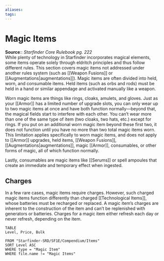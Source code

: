 ```yaml
---
aliases: 
tags: 
---
```


# Magic Items

**Source**:: _Starfinder Core Rulebook pg. 222_  
While plenty of technology in Starfinder incorporates magical elements, some items operate solely through eldritch principles and thus follow different rules. This section covers magic items not addressed under another rules system (such as [[Weapon Fusions]] or [[Augmentations|augmentations]]). Magic items are often divided into held, worn, and consumable items. Held items (such as orbs and rods) must be held in a hand or similar appendage and activated manually like a weapon.  
  
Worn magic items are things like rings, cloaks, amulets, and gloves. Just as your [[Armor]] has a limited number of upgrade slots, you can only wear up to two magic items at once and have both function normally—beyond that, the magical fields start to interfere with each other. You can’t wear more than one of the same type of item (two cloaks, two hats, etc.) except for rings. If you put on an additional worn magic item beyond these first two, it does not function until you have no more than two total magic items worn. This limitation applies specifically to worn magic items, and does not apply to [[Armor]] upgrades, held items, [[Weapon Fusions]], [[Augmentations|augmentations]], magic [[Armor]], consumables, or other forms of magic, all of which function normally.  
  
Lastly, consumables are magic items like [[Serums]] or spell ampoules that create an immediate and temporary effect when ingested.  

## Charges

In a few rare cases, magic items require charges. However, such charged magic items function differently than charged [[Technological Items]], whose batteries must be recharged or replaced. A magic item’s charges are inherent to the construction of the item and can’t be replenished with generators or batteries. Charges for a magic item either refresh each day or never refresh, depending on the item.

``` dataview
TABLE
Level, Price, Bulk

FROM "Starfinder-SRD/SF1E/Compendium/Items"
SORT Level ASC
WHERE type = "Magic Item"
WHERE file.name != "Magic Items"
```

